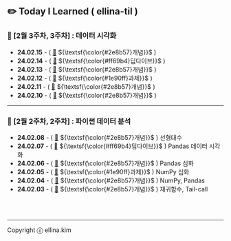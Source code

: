 ## ✏️ Today I Learned ( ellina-til )

### 🌸 [2월 3주차, 3주차] : 데이터 시각화

- **24.02.15** - ( [🔗](Feb/2025-02-15.md) ${\textsf{\color{#2e8b57}개념}}$ ) 
- **24.02.14** - ( [🔗](Feb/2025-02-14.md) ${\textsf{\color{#ff69b4}딥다이브}}$ ) 
- **24.02.13** - ( [🔗](Feb/2025-02-13.md) ${\textsf{\color{#2e8b57}개념}}$ ) 
- **24.02.12** - ( [🔗](Feb/2025-02-12.md) ${\textsf{\color{#1e90ff}과제}}$ ) 
- **24.02.11** - ( [🔗](Feb/2025-02-11.md) ${\textsf{\color{#2e8b57}개념}}$ ) 
- **24.02.10** - ( [🔗](Feb/2025-02-10.md) ${\textsf{\color{#2e8b57}개념}}$ ) 
---

### 🌸 [2월 2주차, 2주차] : 파이썬 데이터 분석

- **24.02.08** - ( [🔗](Feb/2025-02-08.md) ${\textsf{\color{#2e8b57}개념}}$ ) 선형대수
- **24.02.07** - ( [🔗](Feb/2025-02-07.md) ${\textsf{\color{#ff69b4}딥다이브}}$ ) Pandas 데이터 시각화
- **24.02.06** - ( [🔗](Feb/2025-02-06.md) ${\textsf{\color{#2e8b57}개념}}$ ) Pandas 심화
- **24.02.05** - ( [🔗](Feb/2025-02-05.md) ${\textsf{\color{#1e90ff}과제}}$ ) NumPy 심화
- **24.02.04** - ( [🔗](Feb/2025-02-04.md) ${\textsf{\color{#2e8b57}개념}}$ ) NumPy, Pandas
- **24.02.03** - ( [🔗](Feb/2025-02-03.md) ${\textsf{\color{#2e8b57}개념}}$ ) 재귀함수, Tail-call
<br/>
<br/>
<hr/>

Copyright ⓒ ellina.kim

